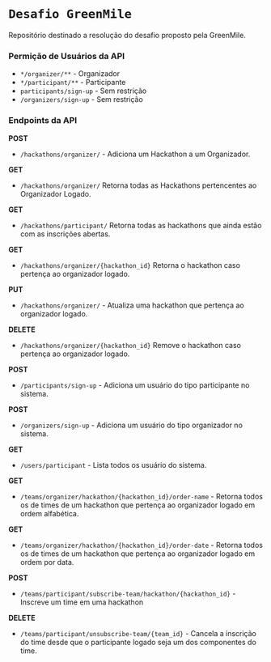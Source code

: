 # `Desafio GreenMile`

Repositório destinado a resolução do desafio proposto pela GreenMile.



### Permição de Usuários da API

- `*/organizer/**` - Organizador
- `*/participant/**` - Participante
- `participants/sign-up` - Sem restrição
- `/organizers/sign-up` - Sem restrição

### Endpoints da API

**POST**

- `/hackathons/organizer/` - Adiciona um Hackathon a um Organizador.

**GET**

- `/hackathons/organizer/` Retorna todas as Hackathons pertencentes ao Organizador Logado.

**GET**

- `/hackathons/participant/` Retorna todas as hackathons que ainda estão com as inscrições abertas.

**GET**

- `/hackathons/organizer/{hackathon_id}` Retorna o hackathon caso pertença ao organizador logado.

**PUT**

- `/hackathons/organizer/` - Atualiza uma hackathon que pertença ao organizador logado.

**DELETE**

- `/hackathons/organizer/{hackathon_id}` Remove o hackathon caso pertença ao organizador logado.

**POST**

- `/participants/sign-up` - Adiciona um usuário do tipo participante no sistema.

**POST**

- `/organizers/sign-up` - Adiciona um usuário do tipo organizador no sistema.

**GET**

- `/users/participant` - Lista todos os usuário do sistema.

**GET**

- `/teams/organizer/hackathon/{hackathon_id}/order-name` - Retorna todos os de times de um hackathon que pertença ao organizador logado em ordem alfabética.

**GET**

- `/teams/organizer/hackathon/{hackathon_id}/order-date` - Retorna todos os de times de um hackathon que pertença ao organizador logado em ordem por data.

**POST**

- `/teams/participant/subscribe-team/hackathon/{hackathon_id}` - Inscreve um time em uma hackathon

**DELETE**

- `/teams/participant/unsubscribe-team/{team_id}` - Cancela a inscrição do time desde que o participante logado seja um dos componentes do time.
